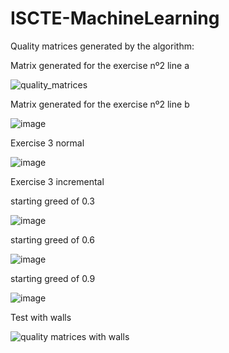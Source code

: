 # ISCTE-MachineLearning

<p>Quality matrices generated by the algorithm:</p>
<p>Matrix  generated for the exercise nº2 line a</p>

![quality_matrices](https://user-images.githubusercontent.com/24848457/137046572-d6282373-84aa-4ed7-9649-e55bf4ffa8bb.png)

<p>Matrix  generated for the exercise nº2 line b</p>

![image](https://user-images.githubusercontent.com/24848457/137590071-33fa3ede-51d0-40bb-81bd-7ae44a83da8f.png)

<p>Exercise 3 normal<p>

![image](https://user-images.githubusercontent.com/24848457/137600671-a80ab26f-cd3b-4667-a5b6-f855f00e5fe8.png)


<p>Exercise 3 incremental<p>

starting greed of 0.3

![image](https://user-images.githubusercontent.com/24848457/137600584-d45b551f-dc29-4d4e-909c-036ebeffca8b.png)

starting greed of 0.6

![image](https://user-images.githubusercontent.com/24848457/137600588-f068ef61-2461-4a6a-b1d1-faaa17fbdb18.png)

starting greed of 0.9

![image](https://user-images.githubusercontent.com/24848457/137600592-38d03a2d-d4ee-47ad-9e1b-bb2b8df0c317.png)

<p>Test with walls<p>

![quality matrices with walls](https://user-images.githubusercontent.com/24848457/137135449-6fc19431-5c85-4c8b-b31c-1c2c20558cfc.png)
 